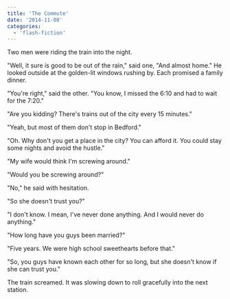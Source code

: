 ```yaml
---
title: 'The Commute'
date: '2014-11-08'
categories:
  - 'flash-fiction'
---
```


Two men were riding the train into the night.

"Well, it sure is good to be out of the rain," said one, "And almost home." He
looked outside at the golden-lit windows rushing by. Each promised a family
dinner.

<!-- truncate -->


"You're right," said the other. "You know, I missed the 6:10 and had to wait for
the 7:20."

"Are you kidding? There's trains out of the city every 15 minutes."

"Yeah, but most of them don't stop in Bedford."

"Oh. Why don't you get a place in the city? You can afford it. You could stay
some nights and avoid the hustle."

"My wife would think I'm screwing around."

"Would you be screwing around?"

"No," he said with hesitation.

"So she doesn't trust you?"

"I don't know. I mean, I've never done anything. And I would never do anything."

"How long have you guys been married?"

"Five years. We were high school sweethearts before that."

"So, you guys have known each other for so long, but she doesn't know if she can
trust you."

The train screamed. It was slowing down to roll gracefully into the next
station.
